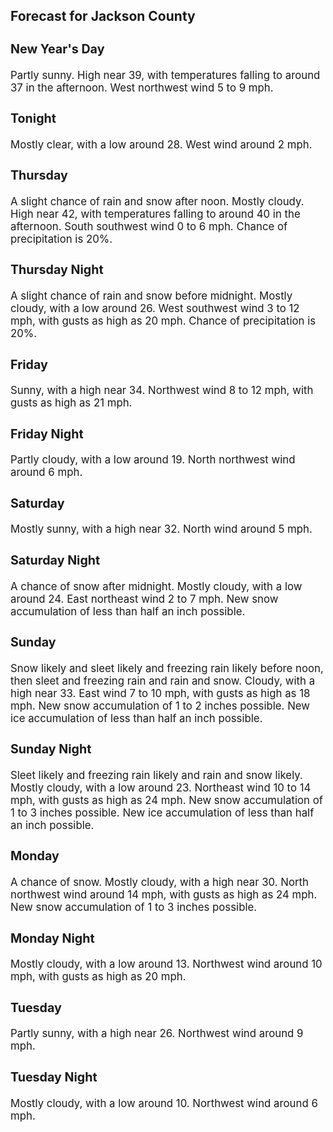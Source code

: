 <div>
   <h2>Forecast for Jackson County</h2>
   <p>
      <div style="font-size:120%">
         <h3>New Year's Day</h3>Partly sunny. High near 39, with temperatures falling to around 37 in the afternoon. West northwest wind 5 to 9 mph.<br></div>
   </p>
   <p>
      <div style="font-size:120%">
         <h3>Tonight</h3>Mostly clear, with a low around 28. West wind around 2 mph.<br></div>
   </p>
   <p>
      <div style="font-size:120%">
         <h3>Thursday</h3>A slight chance of rain and snow after noon. Mostly cloudy. High near 42, with temperatures falling to around 40 in the afternoon.
         South southwest wind 0 to 6 mph. Chance of precipitation is 20%.<br></div>
   </p>
   <p>
      <div style="font-size:120%">
         <h3>Thursday Night</h3>A slight chance of rain and snow before midnight. Mostly cloudy, with a low around 26. West southwest wind 3 to 12 mph, with
         gusts as high as 20 mph. Chance of precipitation is 20%.<br></div>
   </p>
   <p>
      <div style="font-size:120%">
         <h3>Friday</h3>Sunny, with a high near 34. Northwest wind 8 to 12 mph, with gusts as high as 21 mph.<br></div>
   </p>
   <p>
      <div style="font-size:120%">
         <h3>Friday Night</h3>Partly cloudy, with a low around 19. North northwest wind around 6 mph.<br></div>
   </p>
   <p>
      <div style="font-size:120%">
         <h3>Saturday</h3>Mostly sunny, with a high near 32. North wind around 5 mph.<br></div>
   </p>
   <p>
      <div style="font-size:120%">
         <h3>Saturday Night</h3>A chance of snow after midnight. Mostly cloudy, with a low around 24. East northeast wind 2 to 7 mph. New snow accumulation
         of less than half an inch possible.<br></div>
   </p>
   <p>
      <div style="font-size:120%">
         <h3>Sunday</h3>Snow likely and sleet likely and freezing rain likely before noon, then sleet and freezing rain and rain and snow. Cloudy,
         with a high near 33. East wind 7 to 10 mph, with gusts as high as 18 mph. New snow accumulation of 1 to 2 inches possible.
         New ice accumulation of less than half an inch possible.<br></div>
   </p>
   <p>
      <div style="font-size:120%">
         <h3>Sunday Night</h3>Sleet likely and freezing rain likely and rain and snow likely. Mostly cloudy, with a low around 23. Northeast wind 10 to
         14 mph, with gusts as high as 24 mph. New snow accumulation of 1 to 3 inches possible. New ice accumulation of less than half
         an inch possible.<br></div>
   </p>
   <p>
      <div style="font-size:120%">
         <h3>Monday</h3>A chance of snow. Mostly cloudy, with a high near 30. North northwest wind around 14 mph, with gusts as high as 24 mph. New
         snow accumulation of 1 to 3 inches possible.<br></div>
   </p>
   <p>
      <div style="font-size:120%">
         <h3>Monday Night</h3>Mostly cloudy, with a low around 13. Northwest wind around 10 mph, with gusts as high as 20 mph.<br></div>
   </p>
   <p>
      <div style="font-size:120%">
         <h3>Tuesday</h3>Partly sunny, with a high near 26. Northwest wind around 9 mph.<br></div>
   </p>
   <p>
      <div style="font-size:120%">
         <h3>Tuesday Night</h3>Mostly cloudy, with a low around 10. Northwest wind around 6 mph.<br></div>
   </p>
</div>